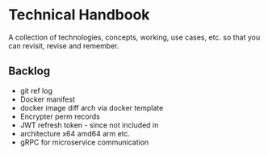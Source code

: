# Technical Handbook
A collection of technologies, concepts, working, use cases, etc. so that you can revisit, revise and remember.


## Backlog

- git ref log
- Docker manifest
- docker image diff arch via docker template
- Encrypter perm records
- JWT refresh token - since not included in 
- architecture x64 amd64 arm etc.
- gRPC for microservice communication